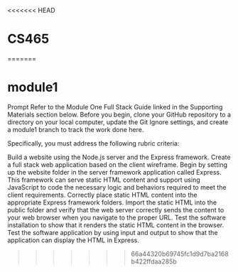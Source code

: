 <<<<<<< HEAD
# CS465
=======
# module1
Prompt
Refer to the Module One Full Stack Guide linked in the Supporting Materials section below. Before you begin, clone your GitHub repository to a directory on your local computer, update the Git Ignore settings, and create a module1 branch to track the work done here.

Specifically, you must address the following rubric criteria:

Build a website using the Node.js server and the Express framework. Create a full stack web application based on the client wireframe. Begin by setting up the website folder in the server framework application called Express. This framework can serve static HTML content and support using JavaScript to code the necessary logic and behaviors required to meet the client requirements.
Correctly place static HTML content into the appropriate Express framework folders. Import the static HTML into the public folder and verify that the web server correctly sends the content to your web browser when you navigate to the proper URL.
Test the software installation to show that it renders the static HTML content in the browser. Test the software application by using input and output to show that the application can display the HTML in Express.
>>>>>>> 66a44320b69745fc1d9d7ba2168b422ffdaa285b
